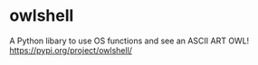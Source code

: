 # owlshell
A Python libary to use OS functions and see an ASCII ART OWL!
https://pypi.org/project/owlshell/
